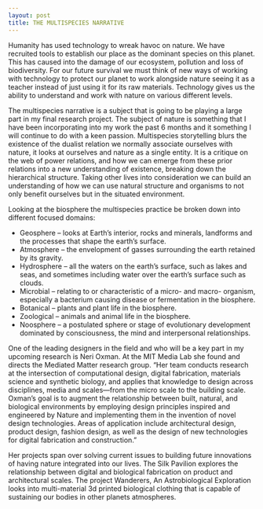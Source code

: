 ```yaml
---
layout: post
title: THE MULTISPECIES NARRATIVE
---
```


Humanity has used technology to wreak havoc on nature. We have recruited tools to establish our place as the dominant species 
on this planet. This has caused into the damage of our ecosystem, pollution and loss of biodiversity. For our future survival 
we must think of new ways of working with technology to protect our planet to work alongside nature seeing it as a teacher 
instead of just using it for its raw materials. Technology gives us the ability to understand and work with nature on various 
different levels.

The multispecies narrative is a subject that is going to be playing a large part in my final research project. The subject of 
nature is something that I have been incorporating into my work the past 6 months and it something I will continue to do with 
a keen passion. Multispecies storytelling blurs the existence of the dualist relation we normally associate ourselves with 
nature, it looks at ourselves and nature as a single entity. It is a critique on the web of power relations, and how we can 
emerge from these prior relations into a new understanding of existence, breaking down the hierarchical structure. Taking other
lives into consideration we can build an understanding of how we can use natural structure and organisms to not only benefit 
ourselves but in the situated environment.

Looking at the biosphere the multispecies practice be broken down into different focused domains: 

-	Geosphere – looks at Earth’s interior, rocks and minerals, landforms and the processes that shape the earth’s surface. 
-	Atmosphere – the envelopment of gasses surrounding the earth retained by its gravity.
-	Hydrosphere – all the waters on the earth’s surface, such as lakes and seas, and sometimes including water over the earth’s 
  surface such as clouds.
-	Microbial – relating to or characteristic of a micro- and macro- organism, especially a bacterium causing disease or 
  fermentation in the biosphere. 
-	Botanical – plants and plant life in the biosphere.
-	Zoological – animals and animal life in the biosphere.
-	Noosphere – a postulated sphere or stage of evolutionary development dominated by consciousness, the mind and interpersonal 
  relationships.

One of the leading designers in the field and who will be a key part in my upcoming research is Neri Oxman. At the MIT Media 
Lab she found and directs the Mediated Matter research group. “Her team conducts research at the intersection of computational 
design, digital fabrication, materials science and synthetic biology, and applies that knowledge to design across disciplines, 
media and scales—from the micro scale to the building scale. Oxman’s goal is to augment the relationship between built, 
natural, and biological environments by employing design principles inspired and engineered by Nature and implementing them in 
the invention of novel design technologies. Areas of application include architectural design, product design, fashion design, 
as well as the design of new technologies for digital fabrication and construction.”

Her projects span over solving current issues to building future innovations of having nature integrated into our lives. The 
Silk Pavilion explores the relationship between digital and biological fabrication on product and architectural scales. The 
project Wanderers, An Astrobiological Exploration looks into multi-material 3d printed biological clothing that is capable of 
sustaining our bodies in other planets atmospheres. 
